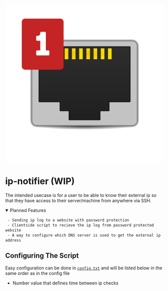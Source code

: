 ![this is an image](https://github.com/Squibid/ip-notifier/blob/4683cfd0001ffb07261a45c03668ab0fcf37857c/ip-notifier.png)
# ip-notifier (WIP)

The intended usecase is for a user to be able to know their external ip so that they have access to their server/machine from anywhere via SSH.

<details open><summary> Planned Features </summary>
  
```
 - Sending ip log to a website with password protection
 - Clientside script to recieve the ip log from password protected website
 - A way to configure which DNS server is used to get the external ip address
```
</details>


## Configuring The Script
Easy configuration can be done in [`config.txt`](https://github.com/Squibid/ip-notifier/blob/e0c16df78fd75bb69ad01fd40d86d6151e678d39/config.txt) and will be listed below in the same order as in the config file
* Number value that defines time between ip checks
